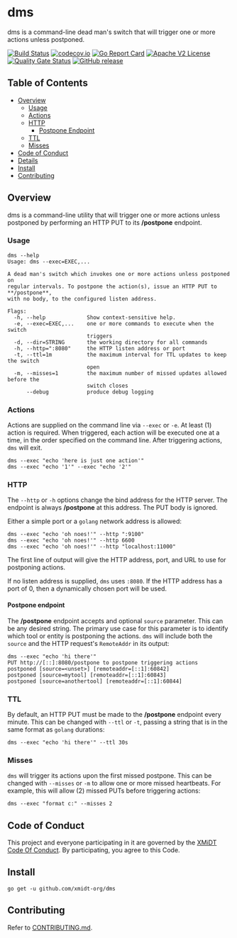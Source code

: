 # dms

dms is a command-line dead man's switch that will trigger one or more actions unless postponed.

[![Build Status](https://github.com/xmidt-org/dms/workflows/CI/badge.svg)](https://github.com/xmidt-org/dms/actions)
[![codecov.io](http://codecov.io/github/xmidt-org/dms/coverage.svg?branch=main)](http://codecov.io/github/xmidt-org/dms?branch=main)
[![Go Report Card](https://goreportcard.com/badge/github.com/xmidt-org/dms)](https://goreportcard.com/report/github.com/xmidt-org/dms)
[![Apache V2 License](http://img.shields.io/badge/license-Apache%20V2-blue.svg)](https://github.com/xmidt-org/dms/blob/main/LICENSE)
[![Quality Gate Status](https://sonarcloud.io/api/project_badges/measure?project=xmidt-org_PROJECT&metric=alert_status)](https://sonarcloud.io/dashboard?id=xmidt-org_PROJECT)
[![GitHub release](https://img.shields.io/github/release/xmidt-org/dms.svg)](CHANGELOG.md)

## Table of Contents

- [Overview](#overview)
  - [Usage](#usage)
  - [Actions](#actions)
  - [HTTP](#http)
    - [Postpone Endpoint](#postpone-endpoint)
  - [TTL](#ttl)
  - [Misses](#misses)
- [Code of Conduct](#code-of-conduct)
- [Details](#details)
- [Install](#install)
- [Contributing](#contributing)

## Overview

dms is a command-line utility that will trigger one or more actions unless postponed by performing an HTTP PUT to its **/postpone** endpoint.

### Usage
```
dms --help
Usage: dms --exec=EXEC,...

A dead man's switch which invokes one or more actions unless postponed on
regular intervals. To postpone the action(s), issue an HTTP PUT to **/postpone**,
with no body, to the configured listen address.

Flags:
  -h, --help             Show context-sensitive help.
  -e, --exec=EXEC,...    one or more commands to execute when the switch
                         triggers
  -d, --dir=STRING       the working directory for all commands
  -h, --http=":8080"     the HTTP listen address or port
  -t, --ttl=1m           the maximum interval for TTL updates to keep the switch
                         open
  -m, --misses=1         the maximum number of missed updates allowed before the
                         switch closes
      --debug            produce debug logging
```

### Actions
Actions are supplied on the command line via `--exec` or `-e`.  At least (1) action is required.  When triggered, each action will be executed one at a time, in the order specified on the command line.  After triggering actions, `dms` will exit.

```
dms --exec "echo 'here is just one action'"
dms --exec "echo '1'" --exec "echo '2'"
```

### HTTP
The `--http` or `-h` options change the bind address for the HTTP server.  The endpoint is always **/postpone** at this address.  The PUT body is ignored.

Either a simple port or a `golang` network address is allowed:

```
dms --exec "echo 'oh noes!'" --http ":9100"
dms --exec "echo 'oh noes!'" --http 6600
dms --exec "echo 'oh noes!'" --http "localhost:11000"
```

The first line of output will give the HTTP address, port, and URL to use for postponing actions.

If no listen address is supplied, `dms` uses `:8080`.  If the HTTP address has a port of 0, then a dynamically chosen port will be used.

#### Postpone endpoint
The **/postpone** endpoint accepts and optional `source` parameter.  This can be any desired string.  The primary use case for this parameter is to identify which tool or entity is postponing the actions.  `dms` will include both the `source` and the HTTP request's `RemoteAddr` in its output:

```
dms --exec "echo 'hi there'"
PUT http://[::]:8080/postpone to postpone triggering actions
postponed [source=<unset>] [remoteaddr=[::1]:60842]
postponed [source=mytool] [remoteaddr=[::1]:60843]
postponed [source=anothertool] [remoteaddr=[::1]:60844]
```

### TTL
By default, an HTTP PUT must be made to the **/postpone** endpoint every minute.  This can be changed with `--ttl` or `-t`, passing a string that is in the same format as `golang` durations:

```
dms --exec "echo 'hi there'" --ttl 30s
```

### Misses
`dms` will trigger its actions upon the first missed postpone.  This can be changed with `--misses` or `-m` to allow one or more missed heartbeats.  For example, this will allow (2) missed PUTs before triggering actions:

```
dms --exec "format c:" --misses 2
```

## Code of Conduct

This project and everyone participating in it are governed by the [XMiDT Code Of Conduct](https://xmidt.io/docs/community/code_of_conduct/). 
By participating, you agree to this Code.

## Install

```
go get -u github.com/xmidt-org/dms
```

## Contributing

Refer to [CONTRIBUTING.md](CONTRIBUTING.md).
